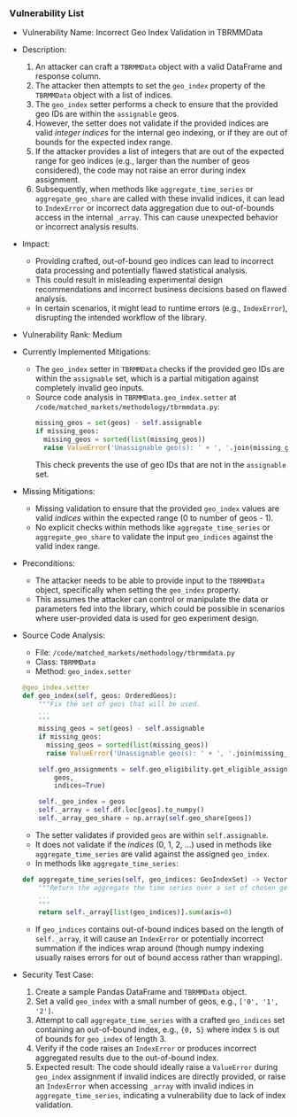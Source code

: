 ### Vulnerability List

* Vulnerability Name: Incorrect Geo Index Validation in TBRMMData

* Description:
    1. An attacker can craft a `TBRMMData` object with a valid DataFrame and response column.
    2. The attacker then attempts to set the `geo_index` property of the `TBRMMData` object with a list of indices.
    3. The `geo_index` setter performs a check to ensure that the provided geo IDs are within the `assignable` geos.
    4. However, the setter does not validate if the provided indices are valid *integer indices* for the internal geo indexing, or if they are out of bounds for the expected index range.
    5. If the attacker provides a list of integers that are out of the expected range for geo indices (e.g., larger than the number of geos considered), the code may not raise an error during index assignment.
    6. Subsequently, when methods like `aggregate_time_series` or `aggregate_geo_share` are called with these invalid indices, it can lead to `IndexError` or incorrect data aggregation due to out-of-bounds access in the internal `_array`. This can cause unexpected behavior or incorrect analysis results.

* Impact:
    - Providing crafted, out-of-bound geo indices can lead to incorrect data processing and potentially flawed statistical analysis.
    - This could result in misleading experimental design recommendations and incorrect business decisions based on flawed analysis.
    - In certain scenarios, it might lead to runtime errors (e.g., `IndexError`), disrupting the intended workflow of the library.

* Vulnerability Rank: Medium

* Currently Implemented Mitigations:
    - The `geo_index` setter in `TBRMMData` checks if the provided geo IDs are within the `assignable` set, which is a partial mitigation against completely invalid geo inputs.
    - Source code analysis in `TBRMMData.geo_index.setter` at `/code/matched_markets/methodology/tbrmmdata.py`:
      ```python
      missing_geos = set(geos) - self.assignable
      if missing_geos:
        missing_geos = sorted(list(missing_geos))
        raise ValueError('Unassignable geo(s): ' + ', '.join(missing_geos))
      ```
      This check prevents the use of geo IDs that are not in the `assignable` set.

* Missing Mitigations:
    - Missing validation to ensure that the provided `geo_index` values are valid *indices* within the expected range (0 to number of geos - 1).
    - No explicit checks within methods like `aggregate_time_series` or `aggregate_geo_share` to validate the input `geo_indices` against the valid index range.

* Preconditions:
    - The attacker needs to be able to provide input to the `TBRMMData` object, specifically when setting the `geo_index` property.
    - This assumes the attacker can control or manipulate the data or parameters fed into the library, which could be possible in scenarios where user-provided data is used for geo experiment design.

* Source Code Analysis:
    - File: `/code/matched_markets/methodology/tbrmmdata.py`
    - Class: `TBRMMData`
    - Method: `geo_index.setter`
    ```python
    @geo_index.setter
    def geo_index(self, geos: OrderedGeos):
        """Fix the set of geos that will be used.
        ...
        """
        missing_geos = set(geos) - self.assignable
        if missing_geos:
          missing_geos = sorted(list(missing_geos))
          raise ValueError('Unassignable geo(s): ' + ', '.join(missing_geos))

        self.geo_assignments = self.geo_eligibility.get_eligible_assignments(
            geos,
            indices=True)

        self._geo_index = geos
        self._array = self.df.loc[geos].to_numpy()
        self._array_geo_share = np.array(self.geo_share[geos])
    ```
    - The setter validates if provided `geos` are within `self.assignable`.
    - It does not validate if the *indices* (0, 1, 2, ...) used in methods like `aggregate_time_series` are valid against the assigned `geo_index`.
    - In methods like `aggregate_time_series`:
    ```python
    def aggregate_time_series(self, geo_indices: GeoIndexSet) -> Vector:
        """Return the aggregate the time series over a set of chosen geos.
        ...
        """
        return self._array[list(geo_indices)].sum(axis=0)
    ```
    - If `geo_indices` contains out-of-bound indices based on the length of `self._array`, it will cause an `IndexError` or potentially incorrect summation if the indices wrap around (though numpy indexing usually raises errors for out of bound access rather than wrapping).

* Security Test Case:
    1. Create a sample Pandas DataFrame and `TBRMMData` object.
    2. Set a valid `geo_index` with a small number of geos, e.g., `['0', '1', '2']`.
    3. Attempt to call `aggregate_time_series` with a crafted `geo_indices` set containing an out-of-bound index, e.g., `{0, 5}` where index `5` is out of bounds for `geo_index` of length 3.
    4. Verify if the code raises an `IndexError` or produces incorrect aggregated results due to the out-of-bound index.
    5. Expected result: The code should ideally raise a `ValueError` during `geo_index` assignment if invalid indices are directly provided, or raise an `IndexError` when accessing `_array` with invalid indices in `aggregate_time_series`, indicating a vulnerability due to lack of index validation.